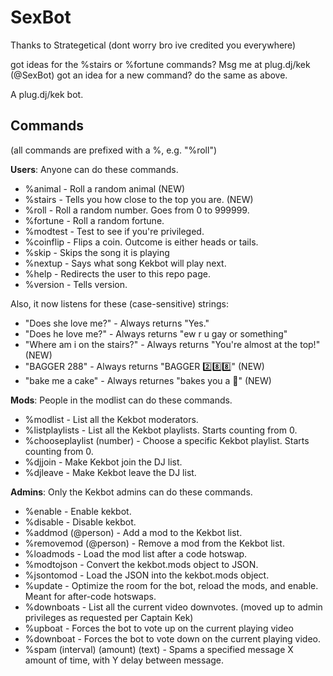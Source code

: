 SexBot
======
Thanks to Strategetical (dont worry bro ive credited you everywhere)

got ideas for the %stairs or %fortune commands? Msg me at plug.dj/kek (@SexBot)
got an idea for a new command? do the same as above.

A plug.dj/kek bot.

Commands
--------

(all commands are prefixed with a %, e.g. "%roll")


**Users**: Anyone can do these commands.
 
 * %animal - Roll a random animal (NEW)
 * %stairs - Tells you how close to the top you are. (NEW)
 * %roll - Roll a random number. Goes from 0 to 999999.
 * %fortune - Roll a random fortune.
 * %modtest - Test to see if you're privileged.
 * %coinflip - Flips a coin. Outcome is either heads or tails.
 * %skip - Skips the song it is playing
 * %nextup - Says what song Kekbot will play next.
 * %help - Redirects the user to this repo page.
 * %version - Tells version.

Also, it now listens for these (case-sensitive) strings:

 * "Does she love me?" - Always returns "Yes."
 * "Does he love me?" - Always returns "ew r u gay or something"
 * "Where am i on the stairs?" - Always returns "You're almost at the top!" (NEW)
 * "BAGGER 288" - Always returns "BAGGER :two::eight::eight:" (NEW)
 * "bake me a cake" - Always returnes "bakes you a :cake:" (NEW)

**Mods**: People in the modlist can do these commands.

 * %modlist - List all the Kekbot moderators.
 * %listplaylists - List all the Kekbot playlists. Starts counting from 0.
 * %chooseplaylist (number) - Choose a specific Kekbot playlist. Starts counting from 0.
 * %djjoin - Make Kekbot join the DJ list.
 * %djleave - Make Kekbot leave the DJ list.

**Admins**: Only the Kekbot admins can do these commands.

 * %enable - Enable kekbot.
 * %disable - Disable kekbot.
 * %addmod (@person) - Add a mod to the Kekbot list.
 * %removemod (@person) - Remove a mod from the Kekbot list.
 * %loadmods - Load the mod list after a code hotswap.
 * %modtojson - Convert the kekbot.mods object to JSON.
 * %jsontomod - Load the JSON into the kekbot.mods object.
 * %update - Optimize the room for the bot, reload the mods, and enable. Meant for after-code hotswaps.
 * %downboats - List all the current video downvotes. (moved up to admin privileges as requested per Captain Kek)
 * %upboat - Forces the bot to vote up on the current playing video
 * %downboat - Forces the bot to vote down on the current playing video.
 * %spam (interval) (amount) (text) - Spams a specified message X amount of time, with Y delay between message.
 
